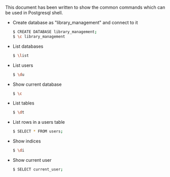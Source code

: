 This document has been written to show the common commands which can be used in Postgresql shell.

- Create database as "library_management" and connect to it

  ```sh
  $ CREATE DATABASE library_management;
  $ \c library_management

- List databases

  ```sh
  $ \list

- List users

  ```sh
  $ \du

- Show current database

  ```sh
  $ \c

- List tables

  ```sh
  $ \dt

- List rows in a users table

  ```sh
  $ SELECT * FROM users;

- Show indices

  ```sh
  $ \di

- Show current user

  ```sh
  $ SELECT current_user;
